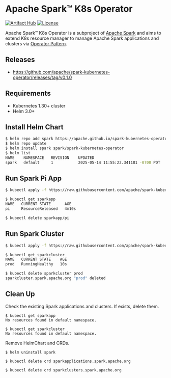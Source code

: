 # Apache Spark™ K8s Operator

[![Artifact Hub](https://img.shields.io/endpoint?url=https://artifacthub.io/badge/repository/spark-kubernetes-operator)](https://artifacthub.io/packages/search?repo=spark-kubernetes-operator)
[![License](https://img.shields.io/badge/License-Apache%202.0-blue.svg)](https://opensource.org/licenses/Apache-2.0)

Apache Spark™ K8s Operator is a subproject of [Apache Spark](https://spark.apache.org/) and
aims to extend K8s resource manager to manage Apache Spark applications and clusters via
[Operator Pattern](https://kubernetes.io/docs/concepts/extend-kubernetes/operator/).

## Releases

- <https://github.com/apache/spark-kubernetes-operator/releases/tag/v0.1.0>

## Requirements

- Kubernetes 1.30+ cluster
- Helm 3.0+

## Install Helm Chart

```bash
$ helm repo add spark https://apache.github.io/spark-kubernetes-operator
$ helm repo update
$ helm install spark spark/spark-kubernetes-operator
$ helm list
NAME 	NAMESPACE	REVISION	UPDATED                             	STATUS  	CHART                          	APP VERSION
spark	default  	1       	2025-05-14 11:55:22.341181 -0700 PDT	deployed	spark-kubernetes-operator-0.1.0	0.1.0
```

## Run Spark Pi App

```bash
$ kubectl apply -f https://raw.githubusercontent.com/apache/spark-kubernetes-operator/refs/tags/v0.1.0/examples/pi.yaml

$ kubectl get sparkapp
NAME   CURRENT STATE      AGE
pi     ResourceReleased   4m10s

$ kubectl delete sparkapp/pi
```

## Run Spark Cluster

```bash
$ kubectl apply -f https://raw.githubusercontent.com/apache/spark-kubernetes-operator/refs/tags/v0.1.0/examples/prod-cluster-with-three-workers.yaml

$ kubectl get sparkcluster
NAME   CURRENT STATE    AGE
prod   RunningHealthy   10s

$ kubectl delete sparkcluster prod
sparkcluster.spark.apache.org "prod" deleted
```

## Clean Up

Check the existing Spark applications and clusters. If exists, delete them.

```
$ kubectl get sparkapp
No resources found in default namespace.

$ kubectl get sparkcluster
No resources found in default namespace.
```

Remove HelmChart and CRDs.

```
$ helm uninstall spark

$ kubectl delete crd sparkapplications.spark.apache.org

$ kubectl delete crd sparkclusters.spark.apache.org
```

